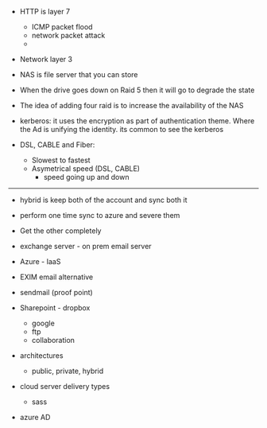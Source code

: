 - HTTP is layer 7
    - ICMP packet flood
    - network packet attack
    - 
- Network layer 3


- NAS is file server that you can store
- When the drive goes down on Raid 5 then it will go to degrade the state
- The idea of adding four raid is to increase the availability of the NAS
- kerberos: it uses the encryption as part of authentication theme. Where the Ad is unifying the identity. its common to see the kerberos
- DSL, CABLE and Fiber:
    - Slowest to fastest
    - Asymetrical speed (DSL, CABLE)
        - speed going up and down 

---

- hybrid is keep both of the account and sync both it
- perform one time sync to azure and severe them
- Get the other completely
- exchange server - on prem email server
- Azure - IaaS
- EXIM email alternative
- sendmail (proof point)
- Sharepoint - dropbox
    - google 
    - ftp
    - collaboration

- architectures
    - public, private, hybrid
- cloud server delivery types
    - sass

- azure AD